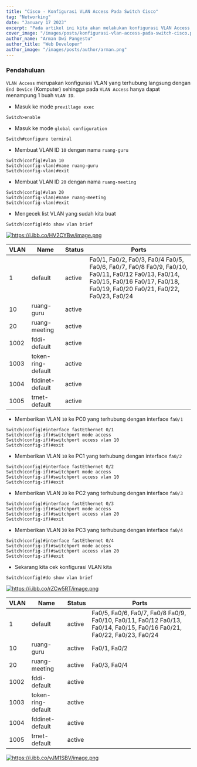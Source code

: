 ```yaml
---
title: "Cisco - Konfigurasi VLAN Access Pada Switch Cisco"
tag: "Networking"
date: "January 17 2023"
excerpt: "Pada artikel ini kita akan melakukan konfigurasi VLAN Access pada Switch Cisco"
cover_image: "/images/posts/konfigurasi-vlan-access-pada-switch-cisco.png"
author_name: "Arman Dwi Pangestu"
author_title: "Web Developer"
author_image: "/images/posts/author/arman.png"
---
```


### Pendahuluan

`VLAN Access` merupakan konfigurasi VLAN yang terhubung langsung dengan `End Device` (Komputer) sehingga pada `VLAN Access` hanya dapat menampung 1 buah `VLAN ID`.

- Masuk ke mode `previllage exec`

```shell
Switch>enable
```

- Masuk ke mode `global configuration`

```shell
Switch#configure terminal
```

- Membuat VLAN ID `10` dengan nama `ruang-guru`

```shell
Switch(config)#vlan 10
Switch(config-vlan)#name ruang-guru
Switch(config-vlan)#exit
```

- Membuat VLAN ID `20` dengan nama `ruang-meeting`

```shell
Switch(config)#vlan 20
Switch(config-vlan)#name ruang-meeting
Switch(config-vlan)#exit
```

- Mengecek list VLAN yang sudah kita buat

```shell
Switch(config)#do show vlan brief
```

<a href="https://i.ibb.co/HV2CYBw/image.png" target="_blank">
  <img src="https://i.ibb.co/HV2CYBw/image.png" alt="https://i.ibb.co/HV2CYBw/image.png" class="img-fluid rounded mx-auto d-block" />
</a>

| VLAN | Name               | Status | Ports                                                                                                                                                                            |
| ---- | ------------------ | ------ | -------------------------------------------------------------------------------------------------------------------------------------------------------------------------------- |
| 1    | default            | active | Fa0/1, Fa0/2, Fa0/3, Fa0/4 Fa0/5, Fa0/6, Fa0/7, Fa0/8 Fa0/9, Fa0/10, Fa0/11, Fa0/12 Fa0/13, Fa0/14, Fa0/15, Fa0/16 Fa0/17, Fa0/18, Fa0/19, Fa0/20 Fa0/21, Fa0/22, Fa0/23, Fa0/24 |
| 10   | ruang-guru         | active |                                                                                                                                                                                  |
| 20   | ruang-meeting      | active |                                                                                                                                                                                  |
| 1002 | fddi-default       | active |                                                                                                                                                                                  |
| 1003 | token-ring-default | active |                                                                                                                                                                                  |
| 1004 | fddinet-default    | active |                                                                                                                                                                                  |
| 1005 | trnet-default      | active |                                                                                                                                                                                  |

- Memberikan VLAN `10` ke PC0 yang terhubung dengan interface `fa0/1`

```shell
Switch(config)#interface fastEthernet 0/1
Switch(config-if)#switchport mode access
Switch(config-if)#switchport access vlan 10
Switch(config-if)#exit
```

- Memberikan VLAN `10` ke PC1 yang terhubung dengan interface `fa0/2`

```shell
Switch(config)#interface fastEthernet 0/2
Switch(config-if)#switchport mode access
Switch(config-if)#switchport access vlan 10
Switch(config-if)#exit
```

- Memberikan VLAN `20` ke PC2 yang terhubung dengan interface `fa0/3`

```shell
Switch(config)#interface fastEthernet 0/3
Switch(config-if)#switchport mode access
Switch(config-if)#switchport access vlan 20
Switch(config-if)#exit
```

- Memberikan VLAN `20` ke PC3 yang terhubung dengan interface `fa0/4`

```shell
Switch(config)#interface fastEthernet 0/4
Switch(config-if)#switchport mode access
Switch(config-if)#switchport access vlan 20
Switch(config-if)#exit
```

- Sekarang kita cek konfigurasi VLAN kita

```shell
Switch(config)#do show vlan brief
```

<a href="https://i.ibb.co/rZCw5RT/image.png" target="_blank">
  <img src="https://i.ibb.co/rZCw5RT/image.png" alt="https://i.ibb.co/rZCw5RT/image.png" class="img-fluid rounded mx-auto d-block" />
</a>

| VLAN | Name               | Status | Ports                                                                                                                  |
| ---- | ------------------ | ------ | ---------------------------------------------------------------------------------------------------------------------- |
| 1    | default            | active | Fa0/5, Fa0/6, Fa0/7, Fa0/8 Fa0/9, Fa0/10, Fa0/11, Fa0/12 Fa0/13, Fa0/14, Fa0/15, Fa0/16 Fa0/21, Fa0/22, Fa0/23, Fa0/24 |
| 10   | ruang-guru         | active | Fa0/1, Fa0/2                                                                                                           |
| 20   | ruang-meeting      | active | Fa0/3, Fa0/4                                                                                                           |
| 1002 | fddi-default       | active |                                                                                                                        |
| 1003 | token-ring-default | active |                                                                                                                        |
| 1004 | fddinet-default    | active |                                                                                                                        |
| 1005 | trnet-default      | active |                                                                                                                        |

<a href="https://i.ibb.co/vJM1SBV/image.png" target="_blank">
  <img src="https://i.ibb.co/vJM1SBV/image.png" alt="https://i.ibb.co/vJM1SBV/image.png" class="img-fluid rounded mx-auto d-block" />
</a>

